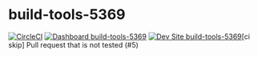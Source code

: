 # build-tools-5369

[![CircleCI](https://circleci.com/gh/pantheon-ci-bot/build-tools-5369.svg?style=shield)](https://circleci.com/gh/pantheon-ci-bot/build-tools-5369)
[![Dashboard build-tools-5369](https://img.shields.io/badge/dashboard-build_tools_5369-yellow.svg)](https://dashboard.pantheon.io/sites/0e270e7f-9f1a-42a7-94dd-87c82206c675#dev/code)
[![Dev Site build-tools-5369](https://img.shields.io/badge/site-build_tools_5369-blue.svg)](http://dev-build-tools-5369.pantheonsite.io/)[ci skip] Pull request that is not tested (#5)

